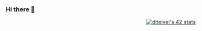 ### Hi there 👋  
<p align="right"> 
 <a href="https://github.com/oakoudad/badge42"> 
  <img src="https://badge.mediaplus.ma/darkblue/diteixei?UM6P=off" alt="diteixei's 42 stats" /> 
 </a> 
</p>


<!--
**Sma0sh/Sma0sh** is a ✨ _special_ ✨ repository because its `README.md` (this file) appears on your GitHub profile.

Here are some ideas to get you started:

- 🔭 I’m currently working on ...
- 🌱 I’m currently learning ...
- 👯 I’m looking to collaborate on ...
- 🤔 I’m looking for help with ...
- 💬 Ask me about ...
- 📫 How to reach me: ...
- 😄 Pronouns: ...
- ⚡ Fun fact: ...
-->
